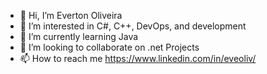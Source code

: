 - 👋 Hi, I’m Everton Oliveira
- 👀 I’m interested in C#, C++, DevOps, and <T> development
- 🌱 I’m currently learning Java
- 💞️ I’m looking to collaborate on .net Projects
- 📫 How to reach me https://www.linkedin.com/in/eveoliv/

<!---
eveoliv/eveoliv is a ✨ special ✨ repository because its `README.md` (this file) appears on your GitHub profile.
You can click the Preview link to take a look at your changes.
--->
